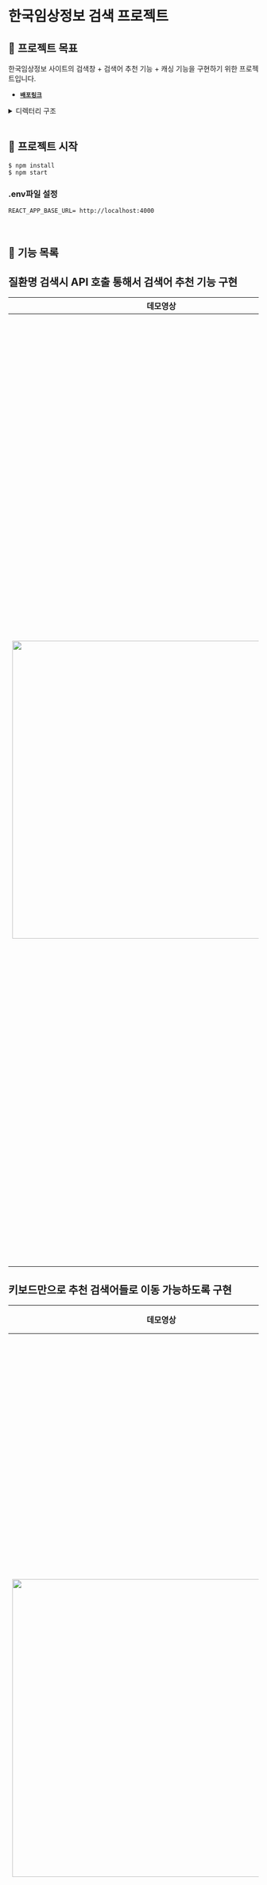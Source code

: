 # 한국임상정보 검색 프로젝트

## 📌 프로젝트 목표

한국임상정보 사이트의 검색창 + 검색어 추천 기능 + 캐싱 기능을 구현하기 위한 프로젝트입니다.

- [**`배포링크`**](https://pre-onboarding-11th-4-12.vercel.app/)

<details>
<summary>디렉터리 구조</summary>
<div markdown="1">

```
📦 pre-onboarding-11th-4-12
├─ db.json
├─ public
├─ src
│  ├─ App.tsx
│  ├─ components
│  │  ├─ Common
│  │  │  └─ Utils
│  │  │     ├─ cacheClinic.ts
│  │  │     └─ controlKey.ts
│  │  ├─ Input
│  │  │  └─ ClinicInput.tsx
│  │  ├─ Item
│  │  │  └─ ClinicListItem.tsx
│  │  ├─ Layout
│  │  │  └─ Layout.tsx
│  │  └─ List
│  │     └─ ClinicList.tsx
│  ├─ contexts
│  │  ├─ ClinicWordContext.tsx
│  │  └─ ClinicWordProvider.tsx
│  ├─ hooks
│  │  ├─ useInput.ts
│  │  └─ useModal.ts
│  ├─ index.tsx
│  ├─ models
│  │  └─ api.ts
│  ├─ pages
│  │  ├─ Home.tsx
│  │  └─ NotFound.tsx
│  ├─ routes
│  │  └─ Router.tsx
│  ├─ service
│  │  ├─ config.ts
│  │  └─ search.ts
│  └─ styles
│     └─ Global.tsx
└─ README.md
```
©generated by [Project Tree Generator](https://woochanleee.github.io/project-tree-generator)
</div>
</details>

<br/>

## 📌 프로젝트 시작

```
$ npm install
$ npm start
```

### .env파일 설정

```
REACT_APP_BASE_URL= http://localhost:4000
```

<br>

## 📌 기능 목록

## 질환명 검색시 API 호출 통해서 검색어 추천 기능 구현
  
| 데모영상  | 구현 기능  |
| ------------------- | --------------------------- |
| <img width=600 src="https://github.com/wanted-pre-onboarding-team12/pre-onboarding-11th-3-12/assets/111216062/29cd1c00-a1cb-42e7-bfc1-06a832798ee0"/> | <br/> · 검색어가 입력되지 않았을 경우에는 `검색어 없음`이라는 메시지를 표시합니다. <br/><br/> · 사용자가 질환명을 검색창에 입력하면 API가 호출되어 질환명을 받아옵니다. <br/><br/>  · 사용자 경험을 향상시키기 위해 `debounce`를 적용하여, 사용자가 질환명을 입력할 때마다 API를 호출하지 즉시 API를 호출하지 않고, 일정 시간 간격으로 호출하여 API 호출 횟수를 관리합니다. <br/><br/>  · `cache storage`를 활용하여 API 호출별로 로컬 캐싱을 구현하여, 이후 동일한 요청이 있을 경우 네트워크 호출을 최소화하고 빠른 데이터 접근을 지원하였습니다.  <br/><br/>  · 캐시에 저장된 데이터가 1시간을 초과하면 해당 데이터는 자동으로 삭제되고, 사용자가 다음 요청 시에는 최신 데이터를 새롭게 가져오는 것으로 `expire time`을 구현하였습니다. <br/><br/>     |

## 키보드만으로 추천 검색어들로 이동 가능하도록 구현

| 데모영상  | 구현 기능  |
| ------------------- | --------------------------- |
| <img width=600 src="https://github.com/wanted-pre-onboarding-team12/pre-onboarding-11th-3-12/assets/111216062/29cd1c00-a1cb-42e7-bfc1-06a832798ee0"/> | · 추천 검색어가 존재하는 경우, 키보드 입력을 통해 해당 검색어를 선택할 수 있도록 하였습니다. <br/><br/> · 위와 아래 방향키를 사용하여 `focus`가 이동할 수 있도록 설계하였습니다. <br/><br/>  · `esc` 키를 누르면 `focus`가 초기화되도록 조치하였습니다. <br/><br/> `enter`키를 누르면 현재 `focus`된 질환명이 검색창에 자동으로 적용되도록 구현하였습니다." |



## 📌 json-server 배포

로컬에서 실행할 때는 localhost:4000을 통해 json-server를 사용할 수 있었지만, 배포 시에는 해당 기능을 활용할 수 없었습니다. <br/>
따라서 추가적으로 Vercel에서 별도의 json-server 인스턴스를 생성하여 사용하였습니다.

## 📌 기술 스택 & 사용 라이브러리

|구분| 스택 & 라이브러리|
|--|--|
|언어|<img src="https://img.shields.io/badge/javascript-F7DF1E?style=for-the-badge&logo=javascript&logoColor=black"><img src="https://img.shields.io/badge/TypeScript-007ACC?style=for-the-badge&logo=typescript&logoColor=white">|
|메인 라이브러리|<img src="https://img.shields.io/badge/react-61DAFB?style=for-the-badge&logo=react&logoColor=black">|
|기타 라이브러리|<img alt="Static Badge" src="https://img.shields.io/badge/CSS-Emotion-%235A29E4?style=for-the-badge"><img alt="Static Badge" src="https://img.shields.io/badge/Axios-%235A29E4?style=for-the-badge&logo=axios">
|패키지 관리|<img alt="Static Badge" src="https://img.shields.io/badge/npm-%23CB3837?style=for-the-badge&logo=npm">|
|배포| <img src="https://img.shields.io/badge/vercel-232F3E?style=for-the-badge&logo=vercel&logoColor=white"> |
